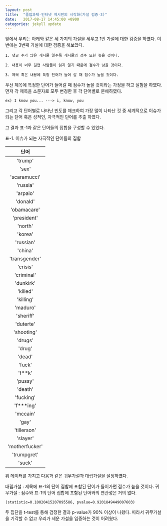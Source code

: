 ```yaml
---
layout: post
title:  "졸업과제-인터넷 게시판의 시각화(가설 검증-3)"
date:   2017-08-17 14:45:00 +0900
categories: jekyll update
---
```


앞에서 우리는 아래와 같은 세 가지의 가설을 세우고 1번 가설에 대한 검증을 하였다. 이번에는 3번째 가설에 대한 검증을 해보았다.

```
1. 댓글 수가 많은 게시물 일수록 게시물의 점수 또한 높을 것이다.

2. 내용이 너무 길면 사람들이 읽지 않기 때문에 점수가 낮을 것이다.

3. 제목 혹은 내용에 특정 단어가 들어 갈 때 점수가 높을 것이다.
```

우선 제목에 특정한 단어가 들어갈 때 점수가 높을 것이라는 가정을 하고 실험을 하였다.
먼저 각 제목을 소문자로 모두 변경한 후 각 단어별로 분해하였다. 

```
ex) I know you... ---> i, know, you
```

그리고 각 단어별로 나타난 빈도를 체크하여 가장 많이 나타난 것 중 세계적으로 이슈가 되는 단어 혹은 성적인, 자극적인 단어를 추출 하였다.

그 결과 표-1과 같은 단어들의 집합을 구성할 수 있었다.

표-1. 이슈가 되는 자극적인 단어들의 집합

| 단어 |
| :---: |
|'trump'|
|'sex'|
|'scaramucci'|
|'russia'|
|'arpaio'|
|'donald'|
|'obamacare'|
|'president'|
|'north'|
|'korea'|
|'russian'|
|'china'|
|'transgender'|
|'crisis'|
|'criminal'|
|'dunkirk'|
|'killed'|
|'killing'|
|'maduro'|
|'sheriff'|
|'duterte'|
|'shooting'|
|'drugs'|
|'drug'|
|'dead'|
|'fuck'|
|'f**k'|
|'pussy'|
|'death'|
|'fucking'|
|'f***ing'|
|'mccain'|
|'gay'|
|'tillerson'|
|'slayer'|
|'motherfucker'|
|'trumpgret'|
|'suck'|


위 데이터를 가지고 다음과 같은 귀무가설과 대립가설을 설정하였다.

대립가설 : 제목에 표-1의 단어 집합에 포함된 단어가 들어가면 점수가 높을 것이다.
귀무가설 : 점수와 표-1의 단어 집합에 포함된 단어와의 연관성은 거의 없다.

```
(statistic=0.10020415207095586, pvalue=0.9201849449007603)
```
두 집단을 t-test를 통해 검정한 결과 p-value가 90% 이상이 나왔다. 따라서 귀무가설을 기각할 수 없고 우리가 세운 가설을 
입증하는 것이 어려웠다.

